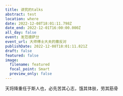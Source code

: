 ```yaml
---
title: 讲究的talks
abstract: test
location: where
date: 2022-12-08T18:01:11.798Z
date_end: 2022-12-01T16:00:00.000Z
all_day: false
event: 发范德萨分
event_url: 大师傅士大夫的撒反对
publishDate: 2022-12-08T18:01:11.821Z
draft: false
featured: false
image:
  filename: featured
  focal_point: Smart
  preview_only: false
---
```

天将降重任于斯人也，必先苦其心志，饿其体肤，劳其筋骨